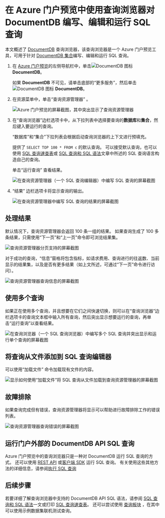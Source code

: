<properties
    pageTitle="DocumentDB 门户工具：查询浏览器 | Azure"
    description="了解 DocumentDB 查询浏览器，它是 Azure 门户预览中的一个 SQL 查询编辑器，用于编写 SQL 查询并针对 DocumentDB 集合运行这些查询。"
    keywords="编写 SQL 查询, SQL 查询编辑器"
    services="documentdb"
    author="kirillg"
    manager="jhubbard"
    editor="monicar"
    documentationcenter="" />
<tags
    ms.assetid="ac378240-b11f-4522-ae9f-09da3a6f9c16"
    ms.service="documentdb"
    ms.workload="data-services"
    ms.tgt_pltfrm="na"
    ms.devlang="na"
    ms.topic="article"
    ms.date="02/10/2017"
    wacn.date="05/31/2017"
    ms.author="kirillg"
    ms.translationtype="Human Translation"
    ms.sourcegitcommit="4a18b6116e37e365e2d4c4e2d144d7588310292e"
    ms.openlocfilehash="5de8124569da23dc7272b768b2ae5d3607a387dc"
    ms.contentlocale="zh-cn"
    ms.lasthandoff="05/19/2017" />

# <a name="write-edit-and-run-sql-queries-for-azure-documentdb-using-query-explorer-in-the-azure-portal"></a>在 Azure 门户预览中使用查询浏览器对 DocumentDB 编写、编辑和运行 SQL 查询
本文概述了 [DocumentDB](/home/features/documentdb/) 查询浏览器，该查询浏览器是一个 Azure 门户预览工具，可用于针对 [DocumentDB 集合](/documentation/articles/documentdb-create-collection/)编写、编辑和运行 SQL 查询。

1. 在 [Azure 门户预览](https://portal.azure.cn)的左侧导航栏中，单击![DocumentDB 图标](./media/documentdb-query-collections-query-explorer/nosql-documentdb-portal-icon.png) **DocumentDB**。 

    如果 **DocumentDB** 不可见，请单击底部的“更多服务”，然后单击 ![DocumentDB 图标](./media/documentdb-query-collections-query-explorer/nosql-documentdb-portal-icon.png) **DocumentDB**。
2. 在资源菜单中，单击“查询资源管理器” 。 
   
    ![Azure 门户预览的屏幕截图，其中突出显示了查询资源管理器](./media/documentdb-query-collections-query-explorer/queryexplorercommand.png)
3. 在“查询浏览器”边栏选项卡中，从下拉列表中选择要查询的**数据库**和**集合**，然后键入要运行的查询。 
   
    “数据库”和“集合”下拉列表会根据启动查询浏览器的上下文进行预填充。 
   
    提供了 `SELECT TOP 100 * FROM c` 的默认查询。  可以接受默认查询，也可以使用 [SQL 查询速查表](/documentation/articles/documentdb-sql-query-cheat-sheet/)或 [SQL 查询和 SQL 语法](/documentation/articles/documentdb-sql-query/)文章中所述的 SQL 查询语言构造自己的查询。
   
    单击“运行查询”  查看结果。
   
    ![在查询资源管理器（一个 SQL 查询编辑器）中编写 SQL 查询的屏幕截图](./media/documentdb-query-collections-query-explorer/queryexplorerinitial.png)
4. “结果”  边栏选项卡将显示查询的输出。 
   
    ![在查询资源管理器中编写 SQL 查询的结果的屏幕截图](./media/documentdb-query-collections-query-explorer/queryresults1.png)

## <a name="work-with-results"></a>处理结果
默认情况下，查询资源管理器会返回 100 条一组的结果。  如果查询生成了 100 多条结果，只需使用“下一页”和“上一页”命令即可浏览结果集。

![查询资源管理器分页支持的屏幕截图](./media/documentdb-query-collections-query-explorer/queryresultspagination.png)

对于成功的查询，“信息”窗格将包含指标，如请求费用、查询进行的往返数、当前显示的结果集，以及是否有更多结果（如上文所述，可通过“下一页”命令进行访问）。

![查询资源管理器查询信息的屏幕截图](./media/documentdb-query-collections-query-explorer/queryinformation.png)

## <a name="use-multiple-queries"></a>使用多个查询
如果正在使用多个查询，并且想要在它们之间快速切换，则可以在“查询浏览器”边栏选项卡的查询文本框中输入所有查询，然后突出显示想要运行的查询，再单击“运行查询”以查看结果。

![在查询浏览器（一个 SQL 查询浏览器）中编写多个 SQL 查询并突出显示和运行单个查询的屏幕截图](./media/documentdb-query-collections-query-explorer/queryexplorerhighlightandrun.png)

## <a name="add-queries-from-a-file-into-the-sql-query-editor"></a>将查询从文件添加到 SQL 查询编辑器
可以使用“加载文件”  命令加载现有文件的内容。

![显示如何使用“加载文件”将 SQL 查询从文件加载到查询资源管理器的屏幕截图](./media/documentdb-query-collections-query-explorer/loadqueryfile.png)

## <a name="troubleshoot"></a>故障排除
如果查询完成但有错误，查询资源管理器将显示可以帮助进行故障排除工作的错误列表。

![查询资源管理器查询错误的屏幕截图](./media/documentdb-query-collections-query-explorer/queryerror.png)

## <a name="run-documentdb-api-sql-queries-outside-the-portal"></a>运行门户外部的 DocumentDB API SQL 查询
Azure 门户预览中的查询浏览器只是一种对 DocumentDB 运行 SQL 查询的方式。 还可以使用 [REST API](https://msdn.microsoft.com/zh-cn/library/azure/dn781481.aspx) 或[客户端 SDK](/documentation/articles/documentdb-sdk-dotnet/) 运行 SQL 查询。 有关使用这些其他方法的详细信息，请参阅[执行 SQL 查询](/documentation/articles/documentdb-sql-query/#ExecutingSqlQueries/)

## <a name="next-steps"></a>后续步骤
若要详细了解查询浏览器中支持的 DocumentDB API SQL 语法，请参阅 [SQL 查询和 SQL 语法](/documentation/articles/documentdb-sql-query/)一文或打印 [SQL 查询速查表](/documentation/articles/documentdb-sql-query-cheat-sheet/)。
还可以尝试使用 [查询板块](https://www.documentdb.com/sql/demo) ，在其中可以使用示例数据集联机测试查询。

<!---Update_Description: wording update -->
